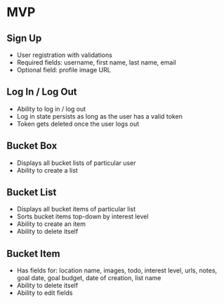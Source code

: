 # MVP

## Sign Up

* User registration with validations
* Required fields: username, first name, last name, email
* Optional field: profile image URL

## Log In / Log Out

* Ability to log in / log out
* Log in state persists as long as the user has a valid token
* Token gets deleted once the user logs out

## Bucket Box

* Displays all bucket lists of particular user
* Ability to create a list

## Bucket List

* Displays all bucket items of particular list
* Sorts bucket items top-down by interest level
* Ability to create an item
* Ability to delete itself

## Bucket Item

* Has fields for: location name, images, todo, interest level, urls, notes, goal date, goal budget, date of creation, list name
* Ability to delete itself
* Ability to edit fields